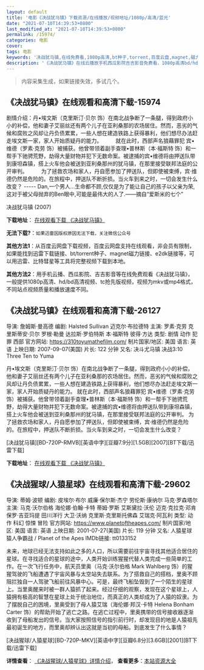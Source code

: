 ```yaml
---
layout: default
title: '电影《决战犹马镇》下载资源/在线播放/视频地址/1080p/高清/蓝光'
date: "2021-07-10T14:39:53+0800"
last_modified_at: "2021-07-10T14:39:53+0800"
permalink: /15974/
categories: 电影
cover:
tags: 电影
keywords: '决战犹马镇,在线免费看,1080p高清,bt种子,torrent,百度云盘,magnet,磁力链,迅雷下载资源'
description: '《决战犹马镇》在线云播放手机西瓜影院吉吉影音免费看，1080p高清bd/hd未删减完整版和tc抢先枪版，mkv/mp4格式，附带bt/torrent种子、magnet/磁力链、百度云盘、网盘资源迅雷下载链接'
---
```


>内容采集生成，如果链接失效，多试几个。


## 《决战犹马镇》在线观看和高清下载-15974

剧情介绍：丹•埃文斯（克里斯汀·贝尔 饰）在南北战争断了一条腿，得到政府小小的补偿，他和妻子艾丽丝还有两个儿子在亚利桑那的农场居住。然而，恶劣的气候和腐败之风却让丹负债累累，一些人想在建造铁路上获得暴利，他们想尽办法赶走埃文斯一家，家人开始质疑丹的能力。  　　就在此时，西部声名狼藉罪犯 宾•维德（罗素·克劳 饰）被捕获。他曾带领着副手查理•普林斯（本·福斯特 饰）和一帮手下驰骋荒野，劫得大量财物并犯下无数命案。被逮捕的宾•维德将由押送队带到康坦森镇，搭上火车他会被送到亚利桑那州的犹马镇，在那里接受联邦法庭的公开审判。  　　为了拯救农场和家人，丹自愿参加了押送队，但即使被束缚，宾·维德仍然是危险的。在旅程中，押送队不断折损。当火车到来之时，一切会发生什么改变？ ----- Dan,一个男人...生命都不顾,仅仅是为了能让自己的孩子以父亲为荣,这对于被父母抛弃的Ben眼中,可能是最伟大的人了.——摘自“爱斯米的七个”


决战犹马镇 (2007)

**下载地址**： [在线观看下载 《决战犹马镇》](https://www.btbtdy.me/btdy/dy4305.html) 


**无法下载?**：`如果迅雷因版权原因无法下载，关注微信公众号 `

**其他方法1**：从百度云网盘下载视频，百度云网盘支持在线观看，非会员有限制，如果能找到迅雷下载链接、bt/torrent种子、magnet磁力链接、e2dk链接等，可以用迅雷、比特彗星等工具将完整视频下载到本地。

**其他方法2**：用手机云播、西瓜影院、吉吉影音等在线免费观看《决战犹马镇》，一般提供1080p高清、hd/bd高清视频、tc抢先版视频，视频为mkv或mp4格式，不同站点视频质量和播放速度不同。


## 《决战犹马镇》在线观看和高清下载-26127

导演: 詹姆斯·曼高德 编剧: Halsted Sullivan 迈克尔·布拉德特 主演: 罗素·克劳 克里斯蒂安·贝尔 罗根·勒曼 达拉斯·罗伯特斯 本·福斯特 彼得·方达 类型: 剧情 动作 犯罪 西部 官方网站: https://310toyumathefilm.com/ 制片国家/地区: 美国 语言: 英语 上映日期: 2007-09-07(美国) 片长: 122 分钟 又名: 决斗尤马镇 决战3:10 Three Ten to Yuma

丹•埃文斯（克里斯汀·贝尔 饰）在南北战争断了一条腿，得到政府小小的补偿，他和妻子艾丽丝还有两个儿子在亚利桑那的农场居住。然而，恶劣的气候和腐败之风却让丹负债累累，一些人想在建造铁路上获得暴利，他们想尽办法赶走埃文斯一家，家人开始质疑丹的能力。 就在此时，西部声名狼藉罪犯 宾•维德（罗素·克劳 饰）被捕获。他曾带领着副手查理•普林斯（本·福斯特 饰）和一帮手下驰骋荒野，劫得大量财物并犯下无数命案。被逮捕的宾•维德将由押送队带到康坦森镇，搭上火车他会被送到亚利桑那州的犹马镇，在那里接受联邦法庭的公开审判。 为了拯救农场和家人，丹自愿参加了押送队，但即使被束缚，宾·维德仍然是危险的。在旅程中，押送队不断折损。当火车到来之时，一切会发生什么改变？


[决战犹马镇][BD-720P-RMVB][英语中字][豆瓣7.9分][1.5GB][2007][BT下载/迅雷下载]

**下载地址**： [在线观看下载 《决战犹马镇》](https://www.btdx8.com/torrent/three_ten_to_yuma_2007.html) 


## 《决战猩球/人猿星球》在线观看和高清下载-29602

导演: 蒂姆·波顿 编剧: 皮埃尔·布尔 威廉·保尔斯·杰宁 劳伦斯·康纳尔 马克·罗森塔尔 主演: 马克·沃尔伯格 海伦娜·伯翰·卡特 蒂姆·罗斯 艾斯黛拉·沃伦 迈克·克拉克·邓肯 保罗·吉亚玛提 田川洋行 大卫·沃纳 克里斯·克里斯托佛森 艾瑞克·阿瓦利 类型: 动作 科幻 惊悚 冒险 官方网站: https://www.planetoftheapes.com/ 制片国家/地区: 美国 语言: 英语 上映日期: 2001-07-27(美国) 片长: 119 分钟 又名: 人猿星球 猿人争霸战 / Planet of the Apes IMDb链接: tt0133152

未来，地球已经无法支持如此之多的人口，所以需要前往宇宙寻找其他适合居住的星球。在寻找适合的星球的途中，人类开始训练猩猩代替人类完成一些简单的工作。在一次飞行任务中，航天员里奥（马克·沃尔伯格 Mark Wahlberg 饰）的猩猩驾驶的飞船遭遇了宇宙风暴与太空站失去联系。为了搭救自己的搭档，里奥不顾阻拦独自一人驾驶飞船前往风暴中心。可是，最终飞船坠毁到了一个陌生的星球上。当里奥醒来时被一群人猿抓了起来。经过仔细的观察，发现在这个星球上，人猿拥有极高的智慧在星球上处于统治地位，而真正的人类却成为了人猿的奴隶。为了摆脱自己的困境，里奥受到了母人猿艾瑞（海伦娜·邦汉·卡特 Helena Bonham Carter 饰）的帮助开始了逃亡之路。在逃亡过程中，里奥携带的信号接收器逐渐收到了母船发出的信号。当大家按照信号的指引前行时，却发现目的地是人猿祖先最初诞生的地方，而里奥却辨认出这就是当初的母船。到底发生了什么事情？


[决战猩球/人猿星球][BD-720P-MKV][英语中字][豆瓣6.8分][3.6GB][2001][BT下载/迅雷下载]

**详情查看**： [《决战猩球/人猿星球》详情介绍](/movie/29602/)， **查看更多**：[本站资源大全](/movie/t/all/)

